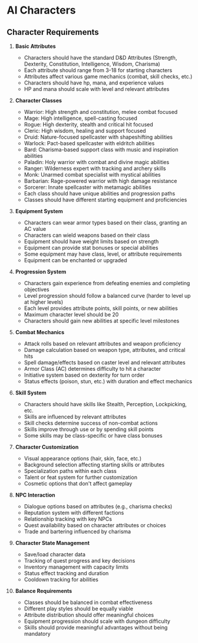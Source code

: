 # AI Characters

## Character Requirements

1. **Basic Attributes**
   - Characters should have the standard D&D Attributes (Strength, Dexterity, Constitution, Intelligence, Wisdom, Charisma)
   - Each attribute should range from 3-18 for starting characters
   - Attributes affect various game mechanics (combat, skill checks, etc.)
   - Characters should have hp, mana, and experience values
   - HP and mana should scale with level and relevant attributes

2. **Character Classes**
   - Warrior: High strength and constitution, melee combat focused
   - Mage: High intelligence, spell-casting focused
   - Rogue: High dexterity, stealth and critical hit focused
   - Cleric: High wisdom, healing and support focused
   - Druid: Nature-focused spellcaster with shapeshifting abilities
   - Warlock: Pact-based spellcaster with eldritch abilities
   - Bard: Charisma-based support class with music and inspiration abilities
   - Paladin: Holy warrior with combat and divine magic abilities
   - Ranger: Wilderness expert with tracking and archery skills
   - Monk: Unarmed combat specialist with mystical abilities
   - Barbarian: Rage-powered warrior with high damage resistance
   - Sorcerer: Innate spellcaster with metamagic abilities
   - Each class should have unique abilities and progression paths
   - Classes should have different starting equipment and proficiencies

3. **Equipment System**
   - Characters can wear armor types based on their class, granting an AC value
   - Characters can wield weapons based on their class
   - Equipment should have weight limits based on strength
   - Equipment can provide stat bonuses or special abilities
   - Some equipment may have class, level, or attribute requirements
   - Equipment can be enchanted or upgraded

4. **Progression System**
   - Characters gain experience from defeating enemies and completing objectives
   - Level progression should follow a balanced curve (harder to level up at higher levels)
   - Each level provides attribute points, skill points, or new abilities
   - Maximum character level should be 20
   - Characters should gain new abilities at specific level milestones

5. **Combat Mechanics**
   - Attack rolls based on relevant attributes and weapon proficiency
   - Damage calculation based on weapon type, attributes, and critical hits
   - Spell damage/effects based on caster level and relevant attributes
   - Armor Class (AC) determines difficulty to hit a character
   - Initiative system based on dexterity for turn order
   - Status effects (poison, stun, etc.) with duration and effect mechanics

6. **Skill System**
   - Characters should have skills like Stealth, Perception, Lockpicking, etc.
   - Skills are influenced by relevant attributes
   - Skill checks determine success of non-combat actions
   - Skills improve through use or by spending skill points
   - Some skills may be class-specific or have class bonuses

7. **Character Customization**
   - Visual appearance options (hair, skin, face, etc.)
   - Background selection affecting starting skills or attributes
   - Specialization paths within each class
   - Talent or feat system for further customization
   - Cosmetic options that don't affect gameplay

8. **NPC Interaction**
   - Dialogue options based on attributes (e.g., charisma checks)
   - Reputation system with different factions
   - Relationship tracking with key NPCs
   - Quest availability based on character attributes or choices
   - Trade and bartering influenced by charisma

9. **Character State Management**
   - Save/load character data
   - Tracking of quest progress and key decisions
   - Inventory management with capacity limits
   - Status effect tracking and duration
   - Cooldown tracking for abilities

10. **Balance Requirements**
    - Classes should be balanced in combat effectiveness
    - Different play styles should be equally viable
    - Attribute distribution should offer meaningful choices
    - Equipment progression should scale with dungeon difficulty
    - Skills should provide meaningful advantages without being mandatory

